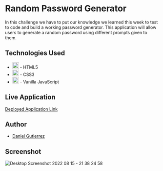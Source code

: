 # Random Password Generator

In this challenge we have to put our knowledge we learned this week to test to code and build a working password generator. This application will allow users to generate a random password using different prompts given to them.

## 

## Technologies Used
- <a href="https://www.w3.org/TR/html5/" title="HTML5"><img src="https://github.com/get-icon/geticon/raw/master/icons/html-5.svg" alt="HTML5" width="21px" height="21px"></a> - HTML5
- <a href="https://www.w3.org/TR/CSS/" title="CSS3"><img src="https://github.com/get-icon/geticon/raw/master/icons/css-3.svg" alt="CSS3" width="21px" height="21px"></a> - CSS3
- <a href="https://developer.mozilla.org/en-US/docs/Web/JavaScript" title="JavaScript"><img src="https://github.com/get-icon/geticon/raw/master/icons/javascript.svg" alt="JavaScript" width="21px" height="21px"></a> - Vanilla JavaScript

## Live Application
[Deployed Application Link](https://leinadzz.github.io/Random-Password-Generator/)

## Author
- [Daniel Gutierrez](https://github.com/LeinadZz)

## Screenshot

![Desktop Screenshot 2022 08 15 - 21 38 24 58](https://user-images.githubusercontent.com/109697090/184799059-a4b673ca-4631-4476-93d2-63c0476c81ff.png)
